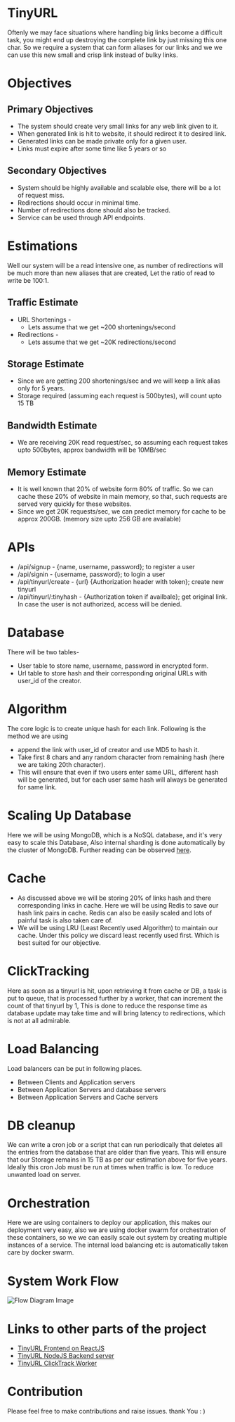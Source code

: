 # TinyURL
Oftenly we may face situations where handling big links become a difficult task, you might end up destroying the complete link by just missing this one char. So we require a system that can form aliases for our links and we we can use this new small and crisp link instead of bulky links.

# Objectives
## Primary Objectives
* The system should create very small links for any web link given to it.
* When generated link is hit to website, it should redirect it to desired link.
* Generated links can be made private only for a given user.
* Links must expire after some time like 5 years or so

## Secondary Objectives
* System should be highly available and scalable else, there will be a lot of request miss.
* Redirections should occur in minimal time.
* Number of redirections done should also be tracked.
* Service can be used through API endpoints.

# Estimations
Well our system will be a read intensive one, as number of redirections will be much more than new aliases that are created, Let the ratio of read to write be 100:1. 
## Traffic Estimate
* URL Shortenings -
  * Lets assume that we get ~200 shortenings/second
* Redirections -
  * Lets assume that we get ~20K redirections/second
## Storage Estimate
* Since we are getting 200 shortenings/sec and we will keep a link alias only for 5 years.
* Storage required (assuming each request is 500bytes), will count upto 15 TB
## Bandwidth Estimate
* We are receiving 20K read request/sec, so assuming each request takes upto 500bytes, approx bandwidth will be 10MB/sec
## Memory Estimate
* It is well known that 20% of website form 80% of traffic. So we can cache these 20% of website in main memory, so that, such requests are served very quickly for these websites.
* Since we get 20K requests/sec, we can predict memory for cache to be approx 200GB. (memory size upto 256 GB are available)

# APIs
* /api/signup - {name, username, password}; to register a user
* /api/signin - {username, password}; to login a user
* /api/tinyurl/create - {url} {Authorization header with token}; create new tinyurl
* /api/tinyurl/:tinyhash - {Authorization token if availbale}; get original link. In case the user is not authorized, access will be denied.

# Database
There will be two tables-
* User table to store name, username, password in encrypted form.
* Url table to store hash and their corresponding original URLs with user_id of the creator.

# Algorithm
The core logic is to create unique hash for each link. Following is the method we are using
* append the link with user_id of creator and use MD5 to hash it.
* Take first 8 chars and any random character from remaining hash (here we are taking 20th character).
* This will ensure that even if two users enter same URL, different hash will be generated, but for each user same hash will always be generated for same link.

# Scaling Up Database
Here we will be using MongoDB, which is a NoSQL database, and it's very easy to scale this Database, Also internal sharding is done automatically by the cluster of MongoDB. Further reading can be observed [here]([https://docs.mongodb.com/manual/sharding/](https://docs.mongodb.com/manual/sharding/)).

# Cache
* As discussed above we will be storing 20% of links hash and there corresponding links in cache. Here we will be using Redis to save our hash link pairs in cache. Redis can also be easily scaled and lots of painful task is also taken care of. 
* We will be using LRU (Least Recently used Algorithm) to maintain our cache. Under this policy we discard least recently used first. Which is best suited for our objective.

# ClickTracking
Here as soon as a tinyurl is hit, upon retrieving it from cache or DB, a task is put to queue, that is processed further by a worker, that can increment the count of that tinyurl by 1, This is done to reduce the response time as database update may take time and will bring latency to redirections, which is not at all admirable.

# Load Balancing
Load balancers can be put in following places.
* Between Clients and Application servers
* Between Application Servers and database servers
* Between Application Servers and Cache servers
# DB cleanup
We can write a cron job or a script that can run periodically that deletes all the entries from the database that are older than five years. This will ensure that our Storage remains in 15 TB as per our estimation above for five years. Ideally this cron Job must be run at times when traffic is low. To reduce unwanted load on server.
# Orchestration
Here we are using containers to deploy our application, this makes our deployment very easy, also we are using docker swarm for orchestration of these containers, so we we can easily scale out system by creating multiple instances of a service. The internal load balancing etc is automatically taken care by docker swarm.

# System Work Flow
![Flow Diagram Image](https://saurass.github.io/assets/images/nbproj.jpg)
# Links to other parts of the project
* [TinyURL Frontend on ReactJS](https://github.com/saurass/tinyurl_frontend)
* [TinyURL NodeJS Backend server](https://github.com/saurass/tinyurl_server)
* [TinyURL ClickTrack Worker](https://github.com/saurass/tinyurl_clicktrack)
# Contribution
Please feel free to make contributions and raise issues. thank You : )